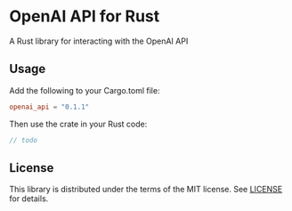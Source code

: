 # OpenAI API for Rust

A Rust library for interacting with the OpenAI API

## Usage

Add the following to your Cargo.toml file:

```toml
openai_api = "0.1.1"
```

Then use the crate in your Rust code:

```rust
// todo
```

## License

This library is distributed under the terms of the MIT license. See [LICENSE](https://opensource.org/license/mit/) for details.
